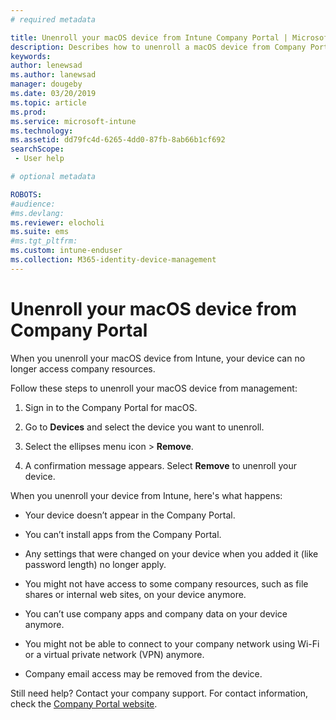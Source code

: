 ```yaml
---
# required metadata

title: Unenroll your macOS device from Intune Company Portal | Microsoft Docs
description: Describes how to unenroll a macOS device from Company Portal
keywords:
author: lenewsad
ms.author: lanewsad
manager: dougeby
ms.date: 03/20/2019
ms.topic: article
ms.prod:
ms.service: microsoft-intune
ms.technology:
ms.assetid: dd79fc4d-6265-4dd0-87fb-8ab66b1cf692
searchScope:
 - User help

# optional metadata

ROBOTS:   
#audience:
#ms.devlang:
ms.reviewer: elocholi
ms.suite: ems
#ms.tgt_pltfrm:
ms.custom: intune-enduser
ms.collection: M365-identity-device-management
---
```


# Unenroll your macOS device from Company Portal

When you unenroll your macOS device from Intune, your device can no longer access company resources.

Follow these steps to unenroll your macOS device from management:

1. Sign in to the Company Portal for macOS.
2. Go to **Devices** and select the device you want to unenroll.

3. Select the ellipses menu icon > **Remove**.
4. A confirmation message appears. Select **Remove** to unenroll your device. 

When you unenroll your device from Intune, here's what happens:

- Your device doesn’t appear in the Company Portal.

- You can’t install apps from the Company Portal.

- Any settings that were changed on your device when you added it (like password length) no longer apply.

- You might not have access to some company resources, such as file shares or internal web sites, on your device anymore.

- You can’t use company apps and company data on your device anymore.

- You might not be able to connect to your company network using Wi-Fi or a virtual private network (VPN) anymore.

- Company email access may be removed from the device.

Still need help? Contact your company support. For contact information, check the [Company Portal website](https://go.microsoft.com/fwlink/?linkid=2010980).
